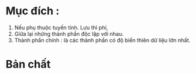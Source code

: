 <script type="text/javascript"  src="http://cdn.mathjax.org/mathjax/latest/MathJax.js?config=TeX-AMS-MML_HTMLorMML">  
</script>
# Mục đích :
1. Nếu phụ thuộc tuyến tính. Lưu thì phí,
2. Giữa lại những thành phần độc lập với nhau.
3. Thành phần chính : là các thành phần có độ biến thiên dữ liệu lớn nhất.
# Bản chất 
<!--stackedit_data:
eyJoaXN0b3J5IjpbLTE1NTQyMDEwOTRdfQ==
-->